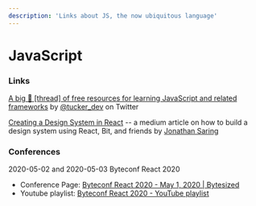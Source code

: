 ```yaml
---
description: 'Links about JS, the now ubiquitous language'
---
```


# JavaScript

### Links

[A big 🧵 \[thread\] of free resources for learning JavaScript and related frameworks](https://threadreaderapp.com/thread/1274691615500767234.html) by [@tucker\_dev](https://twitter.com/tucker_dev) on Twitter

[Creating a Design System in React](https://medium.com/javascript-in-plain-english/creating-a-design-system-in-react-5c4d811d0ccc) -- a medium article on how to build a design system using React, Bit, and friends by [Jonathan Saring](https://medium.com/@JonathanSaring?source=post_page-----5c4d811d0ccc----------------------)

### Conferences

2020-05-02 and 2020-05-03 Byteconf React 2020

* Conference Page: [Byteconf React 2020 - May 1, 2020 \| Bytesized](https://www.bytesized.xyz/react-2020?ck_subscriber_id=830345726)
* Youtube playlist: [Byteconf React 2020 - YouTube playlist](https://www.youtube.com/playlist?list=PLH_Crma-Dc9OwLsglv7uP13JUM3uP6STx)

